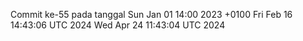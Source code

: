 Commit ke-55 pada tanggal Sun Jan 01 14:00 2023 +0100
Fri Feb 16 14:43:06 UTC 2024
Wed Apr 24 11:43:04 UTC 2024
